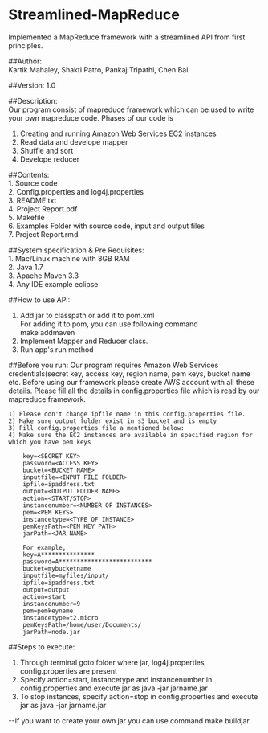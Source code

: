 # Streamlined-MapReduce
Implemented a MapReduce framework with a streamlined API from first principles.

##Author:      
Kartik Mahaley, Shakti Patro, Pankaj Tripathi, Chen Bai

##Version: 
1.0

##Description:      
Our program consist of mapreduce framework which can be used to write your own mapreduce code. Phases of our code is      
1. Creating and running Amazon Web Services EC2 instances     
2. Read data and develope mapper     
3. Shuffle and sort     
4. Develope reducer     

##Contents:      
	1. Source code      
	2. Config.properties and log4j.properties     
	3. README.txt    
	4. Project Report.pdf    
	5. Makefile     
	6. Examples Folder with source code, input and output files     
	7. Project Report.rmd    

##System specification & Pre Requisites:      
	1. Mac/Linux machine with 8GB RAM    
	2. Java 1.7    
	3. Apache Maven 3.3    
	4. Any IDE example eclipse	    

##How to use API:      
1) Add jar to classpath or add it to pom.xml      
	For adding it to pom, you can use following command      
	make addmaven     
2) Implement Mapper and Reducer class.      
3) Run app's run method     
 
##Before you run: 
Our program requires Amazon Web Services credentials(secret key, access key, region name, pem keys, bucket name etc. Before using our framework please create AWS account with all these details. Please fill all the details in config.properties file which is read by our mapreduce framework.        

	1) Please don't change ipfile name in this config.properties file.     
	2) Make sure output folder exist in s3 bucket and is empty     
	3) Fill config.properties file a mentioned below:    
	4) Make sure the EC2 instances are available in specified region for which you have pem keys     

		key=<SECRET KEY>
		password=<ACCESS KEY>
		bucket=<BUCKET NAME>
		inputfile=<INPUT FILE FOLDER>
		ipfile=ipaddress.txt
		output=<OUTPUT FOLDER NAME>
		action=<START/STOP>
		instancenumber=<NUMBER OF INSTANCES>
		pem=<PEM KEYS>
		instancetype=<TYPE OF INSTANCE>
		pemKeysPath=<PEM KEY PATH>
		jarPath=<JAR NAME>

		For example,
		key=A***************
		password=A**************************
		bucket=mybucketname
		inputfile=myfiles/input/
		ipfile=ipaddress.txt
		output=output
		action=start
		instancenumber=9
		pem=pemkeyname
		instancetype=t2.micro
		pemKeysPath=/home/user/Documents/
		jarPath=node.jar

##Steps to execute:
1) Through terminal goto folder where jar, log4j.properties, config.properties are present   
2) Specify action=start, instancetype and instancenumber in config.properties and execute jar as
	java -jar jarname.jar    
3) To stop instances, specify action=stop in config.properties and execute jar as 
	java -jar jarname.jar     


--If you want to create your own jar you can use command 
	make buildjar


